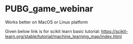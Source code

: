 # PUBG_game_webinar

Works better on MacOS or Linux platform

Given below link is for scikit learn basic tutorial:
https://scikit-learn.org/stable/tutorial/machine_learning_map/index.html
